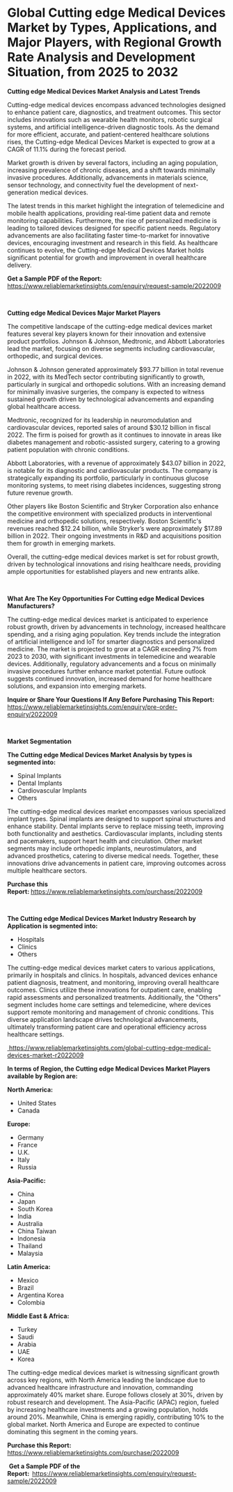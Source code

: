 <p><h1>Global Cutting edge Medical Devices Market by Types, Applications, and Major Players, with Regional Growth Rate Analysis and Development Situation, from 2025 to 2032</h1></p><p><strong>Cutting edge Medical Devices Market Analysis and Latest Trends</strong></p>
<p><p>Cutting-edge medical devices encompass advanced technologies designed to enhance patient care, diagnostics, and treatment outcomes. This sector includes innovations such as wearable health monitors, robotic surgical systems, and artificial intelligence-driven diagnostic tools. As the demand for more efficient, accurate, and patient-centered healthcare solutions rises, the Cutting-edge Medical Devices Market is expected to grow at a CAGR of 11.1% during the forecast period.</p><p>Market growth is driven by several factors, including an aging population, increasing prevalence of chronic diseases, and a shift towards minimally invasive procedures. Additionally, advancements in materials science, sensor technology, and connectivity fuel the development of next-generation medical devices.</p><p>The latest trends in this market highlight the integration of telemedicine and mobile health applications, providing real-time patient data and remote monitoring capabilities. Furthermore, the rise of personalized medicine is leading to tailored devices designed for specific patient needs. Regulatory advancements are also facilitating faster time-to-market for innovative devices, encouraging investment and research in this field. As healthcare continues to evolve, the Cutting-edge Medical Devices Market holds significant potential for growth and improvement in overall healthcare delivery.</p></p>
<p><strong>Get a Sample PDF of the Report:&nbsp;</strong> <a href="https://www.reliablemarketinsights.com/enquiry/request-sample/2022009?utm_campaign=2756&utm_medium=2&utm_source=Github&utm_content=ia&utm_term=13042025&utm_id=cutting-edge-medical-devices">https://www.reliablemarketinsights.com/enquiry/request-sample/2022009</a></p>
<p>&nbsp;</p>
<p><strong>Cutting edge Medical Devices Major Market Players</strong></p>
<p><p>The competitive landscape of the cutting-edge medical devices market features several key players known for their innovation and extensive product portfolios. Johnson & Johnson, Medtronic, and Abbott Laboratories lead the market, focusing on diverse segments including cardiovascular, orthopedic, and surgical devices.</p><p>Johnson & Johnson generated approximately $93.77 billion in total revenue in 2022, with its MedTech sector contributing significantly to growth, particularly in surgical and orthopedic solutions. With an increasing demand for minimally invasive surgeries, the company is expected to witness sustained growth driven by technological advancements and expanding global healthcare access.</p><p>Medtronic, recognized for its leadership in neuromodulation and cardiovascular devices, reported sales of around $30.12 billion in fiscal 2022. The firm is poised for growth as it continues to innovate in areas like diabetes management and robotic-assisted surgery, catering to a growing patient population with chronic conditions.</p><p>Abbott Laboratories, with a revenue of approximately $43.07 billion in 2022, is notable for its diagnostic and cardiovascular products. The company is strategically expanding its portfolio, particularly in continuous glucose monitoring systems, to meet rising diabetes incidences, suggesting strong future revenue growth.</p><p>Other players like Boston Scientific and Stryker Corporation also enhance the competitive environment with specialized products in interventional medicine and orthopedic solutions, respectively. Boston Scientific's revenues reached $12.24 billion, while Stryker’s were approximately $17.89 billion in 2022. Their ongoing investments in R&D and acquisitions position them for growth in emerging markets.</p><p>Overall, the cutting-edge medical devices market is set for robust growth, driven by technological innovations and rising healthcare needs, providing ample opportunities for established players and new entrants alike.</p></p>
<p>&nbsp;</p>
<p><strong>What Are The Key Opportunities For Cutting edge Medical Devices Manufacturers?</strong></p>
<p><p>The cutting-edge medical devices market is anticipated to experience robust growth, driven by advancements in technology, increased healthcare spending, and a rising aging population. Key trends include the integration of artificial intelligence and IoT for smarter diagnostics and personalized medicine. The market is projected to grow at a CAGR exceeding 7% from 2023 to 2030, with significant investments in telemedicine and wearable devices. Additionally, regulatory advancements and a focus on minimally invasive procedures further enhance market potential. Future outlook suggests continued innovation, increased demand for home healthcare solutions, and expansion into emerging markets.</p></p>
<p><strong>Inquire or Share Your Questions If Any Before Purchasing This Report:</strong> <a href="https://www.reliablemarketinsights.com/enquiry/pre-order-enquiry/2022009?utm_campaign=2756&utm_medium=2&utm_source=Github&utm_content=ia&utm_term=13042025&utm_id=cutting-edge-medical-devices">https://www.reliablemarketinsights.com/enquiry/pre-order-enquiry/2022009</a></p>
<p>&nbsp;</p>
<p><strong>Market Segmentation</strong></p>
<p><strong>The Cutting edge Medical Devices Market Analysis by types is segmented into:</strong></p>
<p><ul><li>Spinal Implants</li><li>Dental Implants</li><li>Cardiovascular Implants</li><li>Others</li></ul></p>
<p><p>The cutting-edge medical devices market encompasses various specialized implant types. Spinal implants are designed to support spinal structures and enhance stability. Dental implants serve to replace missing teeth, improving both functionality and aesthetics. Cardiovascular implants, including stents and pacemakers, support heart health and circulation. Other market segments may include orthopedic implants, neurostimulators, and advanced prosthetics, catering to diverse medical needs. Together, these innovations drive advancements in patient care, improving outcomes across multiple healthcare sectors.</p></p>
<p><strong>Purchase this Report:&nbsp;</strong><a href="https://www.reliablemarketinsights.com/purchase/2022009?utm_campaign=2756&utm_medium=2&utm_source=Github&utm_content=ia&utm_term=13042025&utm_id=cutting-edge-medical-devices">https://www.reliablemarketinsights.com/purchase/2022009</a></p>
<p>&nbsp;</p>
<p><strong>The Cutting edge Medical Devices Market Industry Research by Application is segmented into:</strong></p>
<p><ul><li>Hospitals</li><li>Clinics</li><li>Others</li></ul></p>
<p><p>The cutting-edge medical devices market caters to various applications, primarily in hospitals and clinics. In hospitals, advanced devices enhance patient diagnosis, treatment, and monitoring, improving overall healthcare outcomes. Clinics utilize these innovations for outpatient care, enabling rapid assessments and personalized treatments. Additionally, the "Others" segment includes home care settings and telemedicine, where devices support remote monitoring and management of chronic conditions. This diverse application landscape drives technological advancements, ultimately transforming patient care and operational efficiency across healthcare settings.</p></p>
<p><a href="https://www.reliablemarketinsights.com/global-cutting-edge-medical-devices-market-r2022009?utm_campaign=2756&utm_medium=2&utm_source=Github&utm_content=ia&utm_term=13042025&utm_id=cutting-edge-medical-devices">&nbsp;https://www.reliablemarketinsights.com/global-cutting-edge-medical-devices-market-r2022009</a></p>
<p><strong>In terms of Region, the Cutting edge Medical Devices Market Players available by Region are:</strong></p>
<p>
    <p> <strong> North America: </strong>
        <ul>
            <li>United States</li>
            <li>Canada</li>
        </ul>
        </p> 
    <p> <strong> Europe: </strong>
        <ul>
            <li>Germany</li>
            <li>France</li>
            <li>U.K.</li>
            <li>Italy</li>
            <li>Russia</li>
        </ul>
        </p> 
    <p> <strong> Asia-Pacific: </strong>
        <ul>
            <li>China</li>
            <li>Japan</li>
            <li>South Korea</li>
            <li>India</li>
            <li>Australia</li>
            <li>China Taiwan</li>
            <li>Indonesia</li>
            <li>Thailand</li>
            <li>Malaysia</li>
        </ul>
        </p> 
    <p> <strong> Latin America: </strong>
        <ul>
            <li>Mexico</li>
            <li>Brazil</li>
            <li>Argentina Korea</li>
            <li>Colombia</li>
        </ul>
        </p> 
    <p> <strong> Middle East & Africa: </strong>
        <ul>
            <li>Turkey</li>
            <li>Saudi</li>
            <li>Arabia</li>
            <li>UAE</li>
            <li>Korea</li>
        </ul>
    </p>
    </p>
<p><p>The cutting-edge medical devices market is witnessing significant growth across key regions, with North America leading the landscape due to advanced healthcare infrastructure and innovation, commanding approximately 40% market share. Europe follows closely at 30%, driven by robust research and development. The Asia-Pacific (APAC) region, fueled by increasing healthcare investments and a growing population, holds around 20%. Meanwhile, China is emerging rapidly, contributing 10% to the global market. North America and Europe are expected to continue dominating this segment in the coming years.</p></p>
<p><strong>Purchase this Report: </strong><a href="https://www.reliablemarketinsights.com/purchase/2022009?utm_campaign=2756&utm_medium=2&utm_source=Github&utm_content=ia&utm_term=13042025&utm_id=cutting-edge-medical-devices">https://www.reliablemarketinsights.com/purchase/2022009</a></p>
<p>&nbsp;<strong>Get a Sample PDF of the Report:&nbsp;&nbsp;</strong><a href="https://www.reliablemarketinsights.com/enquiry/request-sample/2022009?utm_campaign=2756&utm_medium=2&utm_source=Github&utm_content=ia&utm_term=13042025&utm_id=cutting-edge-medical-devices">https://www.reliablemarketinsights.com/enquiry/request-sample/2022009</a></p>
<p><strong></strong></p>
<p><p></p><p></p><p></p></p>